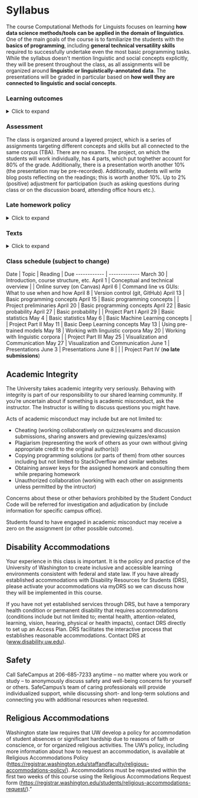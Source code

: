 # Syllabus

The course Computational Methods for Linguists focuses on learning **how data science methods/tools can be applied in the domain of linguistics**. One of the main goals of the course is to familiarize the students with the **basics of programming**, including **general technical versatility skills** required to successfully undertake even the most basic programming tasks. While the syllabus doesn't mention linguistic and social concepts explicitly, they will be present throughout the class, as all assignments will be organized around **linguistic or linguistically-annotated data**. The presentations will be graded in particular based on **how well they are connected to linguistic and social concepts**.

### Learning outcomes 
<details>
  <summary>Click to expand</summary>
  
Students will learn about what counts as data in computational linguistics, as well as how linguistic theory and questions dictate which computational methods are employed. Similarly, students will learn about ethical and social implications of data uses in linguistics. Students will learn basic programming concepts and how to write a range of programs (specific programming language TBD). They will also learn how to use command-line interface and version control. The will learn a range of techniques for data cleaning, representing data as vectors, thoughtfully choosing a model, loading the data into the model, running the model, and interpreting and visualizing results.
</details>

### Assessment
The class is organized around a layered project, which is a series of assignments targeting different concepts and skills but all connected to the same corpus (TBA). There are no exams. The project, on which the students will work individually, has 4 parts, which put toghether account for 80% of the grade. Additionally, there is a presentation worth another 10% (the presentation may be pre-recorded). Additionally, students will write blog posts reflecting on the readings; this is worth another 10%. Up to 2% (positive) adjustment for participation (such as asking questions during class or on the discussion board, attending office hours etc.).

### Late homework policy
<details>
  <summary>Click to expand</summary>
  
* Homework is due at 11:59pm on the date posted.

* Unless you've made prior arrangements with Olga, homework turned in within one day of the due date will be graded at 80%, two days 70%. credit. No credit after that. This means, for example, that if you submitted a perfectly done assignment even a minute after the deadline, you will receive 80% credit. Please clarify the policy with Olga if unsure.

* By prior arrangements, we mean contacting Olga no later than the day before the homework is due (i.e., Wednesday for homework due Thursday) with the reason you feel you can't complete your homework on time. At that time, Olga will decide whether or not to grant an extension, and for how long.

  </details>


### Texts
<details>
  <summary>Click to expand</summary>
  
There are no required textbooks, though there will be some reading, all available online.

Recommended text (for those who have not taken LING200): *Language Files 12*

You may find books like *R for everyone* helpful, or an analagous book on python programming language, but in general we will rely on online resources.
</details>

### Class schedule (subject to change)

Date | Topic | Reading | Due
------------ | -------------
March 30 | Introduction, course structure, etc.
April 1 | Conceptual and technical overview | | Online survey (on Canvas)
April 6 | Command line vs GUIs: What to use when and how
April 8 | Version control (git, GitHub)
April 13 | Basic programming concepts 
April 15 | Basic programming concepts | | Project preliminaries
April 20 | Basic programming concepts
April 22 | Basic probability 
April 27 | Basic probability | | Project Part I
April 29 | Basic statistics
May 4 | Basic statistics 
May 6 | Basic Machine Learning concepts | | Project Part II
May 11 | Basic Deep Learning concepts
May 13 | Using pre-trained models
May 18 | Working with linguistic corpora 
May 20 | Working with linguistic corpora | | Project Part III
May 25 | Visualization and Communication 
May 27 | Visualization and Communication 
June 1 | Presentations
June 3 | Presentations
June 8 | | | Project Part IV (**no late submissions**)



## Academic Integrity
The University takes academic integrity very seriously. Behaving with integrity is part of our responsibility to our shared learning community. If you’re uncertain about if something is academic misconduct, ask the instructor. The Instructor is willing to discuss questions you might have.

Acts of academic misconduct may include but are not limited to:

- Cheating (working collaboratively on quizzes/exams and discussion submissions, sharing answers and previewing quizzes/exams)
- Plagiarism (representing the work of others as your own without giving appropriate credit to the original author(s))
- Copying programming solutions (or parts of them) from other sources including but not limited to StackOverflow and similar websites
- Obtaining answer keys for the assigned homework and consulting them while preparing homework
- Unauthorized collaboration (working with each other on assignments unless permitted by the intructor)

Concerns about these or other behaviors prohibited by the Student Conduct Code will be referred for investigation and adjudication by (include information for specific campus office).

Students found to have engaged in academic misconduct may receive a zero on the assignment (or other possible outcome).

## Disability Accommodations 
Your experience in this class is important. It is the policy and practice of the University of Washington to create inclusive and accessible learning environments consistent with federal and state law. If you have already established accommodations with Disability Resources for Students (DRS), please activate your accommodations via myDRS so we can discuss how they will be implemented in this course.

If you have not yet established services through DRS, but have a temporary health condition or permanent disability that requires accommodations (conditions include but not limited to; mental health, attention-related, learning, vision, hearing, physical or health impacts), contact DRS directly to set up an Access Plan. DRS facilitates the interactive process that establishes reasonable accommodations. Contact DRS at (www.disability.uw.edu).

## Safety 
Call SafeCampus at 206-685-7233 anytime – no matter where you work or study – to anonymously discuss safety and well-being concerns for yourself or others. SafeCampus’s team of caring professionals will provide individualized support, while discussing short- and long-term solutions and connecting you with additional resources when requested.

## Religious Accommodations 

Washington state law requires that UW develop a policy for accommodation of student absences or significant hardship due to reasons of faith or conscience, or for organized religious activities. The UW’s policy, including more information about how to request an accommodation, is available at Religious Accommodations Policy (https://registrar.washington.edu/staffandfaculty/religious-accommodations-policy/). Accommodations must be requested within the first two weeks of this course using the Religious Accommodations Request form (https://registrar.washington.edu/students/religious-accommodations-request/).”
